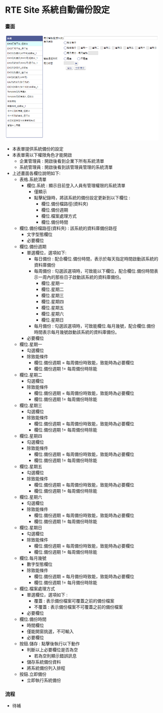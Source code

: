 # RTE Site 系統自動備份設定

### <div id="view">畫面</div>
![畫面]

* 本表單提供系統備份的設定
* 本表單需以下權限角色才能開啟
  * 企業管理員 : 開啟後看到企業下所有系統清單
  * 系統管理員 : 開啟後看到該管理員管理的系統清單
* 上述畫面各欄位說明如下:
  * 表格.系統清單
    * 欄位.系統 : 顯示目前登入人員有管理權限的系統清單
      * 僅顯示
      * 點擊紀錄時，將該系統的備份設定更新到以下欄位 :
        * 欄位.備份檔路徑(資料夾)
        * 欄位.備份週期
        * 欄位.檔案處理方式
        * 欄位.備份時間
  * 欄位.備份檔路徑(資料夾) : 該系統的資料庫備份路徑
    * 文字型態欄位 
    * 必要欄位
  * 欄位.備份週期
    * 單選欄位，選項如下:
      * 每日備份 : 配合欄位.備份時間，表示於每天指定時間啟動該系統的資料庫備份
      * 每周備份 : 勾選該選項時，可致能以下欄位，配合欄位.備份時間表示一周內的那些日子啟動該系統的資料庫備份。
        * 欄位.星期一
        * 欄位.星期二
        * 欄位.星期三
        * 欄位.星期四
        * 欄位.星期五
        * 欄位.星期六
        * 欄位.星期日
      * 每月備份 : 勾選該選項時，可致能欄位.每月幾號，配合欄位.備份時間表示每月幾號啟動該系統的資料庫備份。
    * 必要欄位
  * 欄位.星期一
    * 勾選欄位
    * 除致能條件
      * 欄位.備份週期 = 每周備份時致能，致能時為必要欄位
      * 欄位.備份週期 != 每周備份時除能
  * 欄位.星期二
    * 勾選欄位
    * 除致能條件
      * 欄位.備份週期 = 每周備份時致能，致能時為必要欄位
      * 欄位.備份週期 != 每周備份時除能
  * 欄位.星期三
    * 勾選欄位
    * 除致能條件
      * 欄位.備份週期 = 每周備份時致能，致能時為必要欄位
      * 欄位.備份週期 != 每周備份時除能
  * 欄位.星期四
    * 勾選欄位
    * 除致能條件
      * 欄位.備份週期 = 每周備份時致能，致能時為必要欄位
      * 欄位.備份週期 != 每周備份時除能
  * 欄位.星期五
    * 勾選欄位
    * 除致能條件
      * 欄位.備份週期 = 每周備份時致能，致能時為必要欄位
      * 欄位.備份週期 != 每周備份時除能
  * 欄位.星期六
    * 勾選欄位
    * 除致能條件
      * 欄位.備份週期 = 每周備份時致能，致能時為必要欄位
      * 欄位.備份週期 != 每周備份時除能
  * 欄位.星期日
    * 勾選欄位
    * 除致能條件
      * 欄位.備份週期 = 每周備份時致能，致能時為必要欄位
      * 欄位.備份週期 != 每周備份時除能
  * 欄位.每月幾號
    * 數字型態欄位
    * 除致能條件
      * 欄位.備份週期 = 每月備份時致能，致能時為必要欄位
      * 欄位.備份週期 != 每月備份時除能
  * 欄位.檔案處理方式
    * 單選欄位，選項如下 :
      * 覆蓋 : 表示備份檔案可覆蓋之前的備份檔案
      * 不覆蓋 : 表示備份檔案不可覆蓋之前的備份檔案
    * 必要欄位
  * 欄位.備份時間
    * 時間欄位
    * 僅能開窗挑選，不可輸入
    * 必要欄位
  * 按鈕.儲存 : 點擊後執行以下動作
    * 判斷以上必要欄位是否為空
      * 若為空則顯示錯誤訊息
    * 儲存系統備份資料
    * 將系統備份列入排程
  * 按鈕.立即備份
    * 立即執行系統備份

### <div id="flow">流程</div>
* 待補

[畫面]:attachment/view.png "畫面"